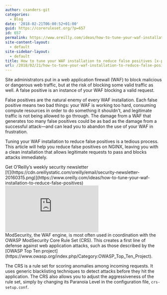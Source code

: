 ```yaml
---
author: csanders-git
categories:
  - Blog
date: '2018-02-21T06:00:52+01:00'
guid: https://coreruleset.org/?p=657
id: 657
permalink: https://www.oreilly.com/ideas/how-to-tune-your-waf-installation-to-reduce-false-positives
site-content-layout:
  - default
site-sidebar-layout:
  - default
title: How to tune your WAF installation to reduce false positives [x-post]
url: /2018/02/21/how-to-tune-your-waf-installation-to-reduce-false-positives/
---
```



Site administrators put in a web application firewall (WAF) to block malicious or dangerous web traffic, but at the risk of blocking some valid traffic as well. A false positive is an instance of your WAF blocking a valid request.

False positives are the natural enemy of every WAF installation. Each false positive means two bad things: your WAF is working too hard, consuming compute resources in order to do something it shouldn't, and legitimate traffic is not being allowed to go through. The damage from a WAF that generates too many false positives could be as bad as the damage from a successful attack—and can lead you to abandon the use of your WAF in frustration.

Tuning your WAF installation to reduce false positives is a tedious process. This article will help you reduce false positives on NGINX, leaving you with a clean installation that allows legitimate requests to pass and blocks attacks immediately.

<div class="block-product   right"><div class="cta">Get O’Reilly’s weekly security newsletter</div><div class="thumb ">[![](https://cdn.oreillystatic.com/oreilly/email/security-newsletter-20160315.png)](https://www.oreilly.com/ideas/how-to-tune-your-waf-installation-to-reduce-false-positives)</div><div class="title"></div><iframe data-mce-fragment="1" frameborder="0" height="150" loading="lazy" src="https://cdn.oreillystatic.com/oreilly/email/forms/nl-signup-form-20160205.html?site=norm&topic=security&loc=right_cta&emtype=nl" width="300"></iframe>

<div class="meta"></div></div>ModSecurity, the WAF engine, is most often used in coordination with the OWASP ModSecurity Core Rule Set (CRS). This creates a first line of defense against web application attacks, such as those described by the [OWASP Top Ten project](https://www.owasp.org/index.php/Category:OWASP_Top_Ten_Project).

The CRS is a rule set for scoring anomalies among incoming requests. It uses generic blacklisting techniques to detect attacks before they hit the application. The CRS also allows you to adjust the aggressiveness of the rule set, simply by changing its Paranoia Level in the configuration file, `crs-setup.conf`.
